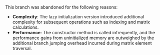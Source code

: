 This branch was abandoned for the following reasons:

- **Complexity**: The lazy initialization version introduced additional complexity for subsequent operations such as indexing and matrix calculations.
- **Performance**: The constructor method is called infrequently, and the performance gains from uninitialized memory are outweighed by the additional branch jumping overhead incurred during matrix element traversal.
